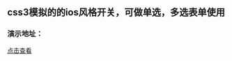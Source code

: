 ﻿## css3模拟的的ios风格开关，可做单选，多选表单使用
### 演示地址：
[点击查看](http://wslover.byethost11.com/others/switch-%E5%BC%80%E5%85%B3/switch.html)